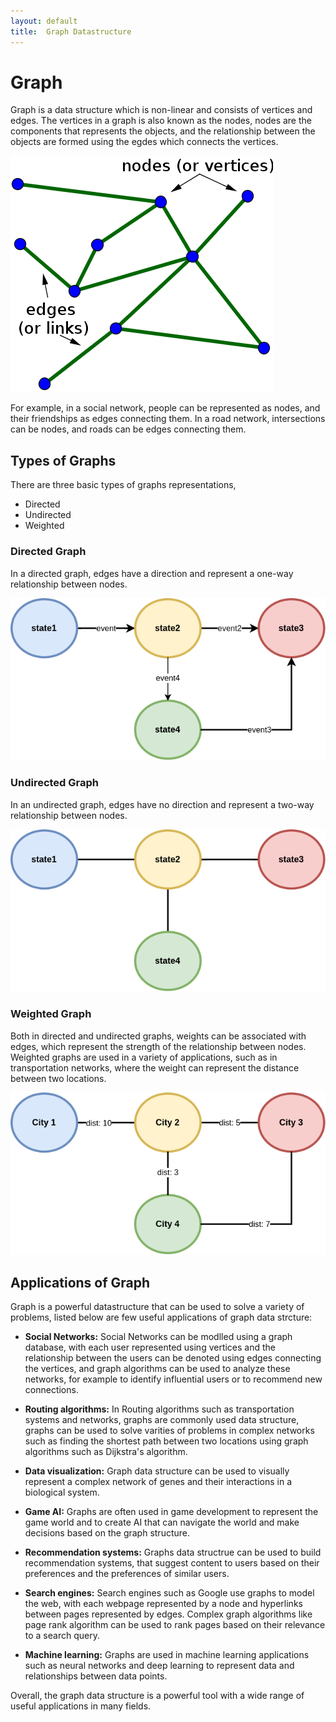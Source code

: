 ```yaml
---
layout: default
title:  Graph Datastructure
---
```


# Graph

Graph is a data structure which is non-linear and consists of vertices and edges. The vertices in a graph is also known as the nodes, nodes are the components that represents the objects, and the relationship between the objects are formed using the egdes which connects the vertices.

![Graph with Vertices and Edges](/images/graph.png "Graph")

For example, in a social network, people can be represented as nodes, and their friendships as edges connecting them. In a road network, intersections can be nodes, and roads can be edges connecting them.

## Types of Graphs

There are three basic types of graphs representations,
- Directed
- Undirected
- Weighted

### Directed Graph

In a directed graph, edges have a direction and represent a one-way relationship between nodes.

![Directed Graph](/images/directed.png "Directed Graph")

### Undirected Graph

In an undirected graph, edges have no direction and represent a two-way relationship between nodes.

![Undirected Graph](/images/undirected.png "Undirected Graph")

### Weighted Graph

Both in directed and undirected graphs, weights can be associated with edges, which represent the strength of the relationship between nodes. Weighted graphs are used in a variety of applications, such as in transportation networks, 
where the weight can represent the distance between two locations.

![Weighted Graph](/images/weighted.png "Weighted Graph")

## Applications of Graph

Graph is a powerful datastructure that can be used to solve a variety of problems, listed below are few useful applications of graph data strcture:

- **Social Networks:** Social Networks can be modlled using a graph database, with each user represented using vertices and the relationship between the users can be denoted using edges connecting the vertices, and graph algorithms can be used to analyze these networks, for example to identify influential users or to recommend new connections.

- **Routing algorithms:** In Routing algorithms such as transportation systems and networks, graphs are commonly used data structure, graphs can be used to solve varities of problems in complex networks such as finding the shortest path between two locations using graph algorithms such as Dijkstra's algorithm.

- **Data visualization:** Graph data structure can be used to visually represent a complex network of genes and their interactions in a biological system.

- **Game AI:** Graphs are often used in game development to represent the game world and to create AI that can navigate the world and make decisions based on the graph structure.

- **Recommendation systems:** Graphs data structrue can be used to build recommendation systems, that suggest content to users based on their preferences and the preferences of similar users.

- **Search engines:** Search engines such as Google use graphs to model the web, with each webpage represented by a node and hyperlinks between pages represented by edges. Complex graph algorithms like page rank algorithm can be used to rank pages based on their relevance to a search query.

- **Machine learning:** Graphs are used in machine learning applications such as neural networks and deep learning to represent data and relationships between data points.

Overall, the graph data structure is a powerful tool with a wide range of useful applications in many fields.